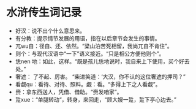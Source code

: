 # 水浒传生词记录

- 好汉：说不出个什么意思来。
- 有分教：提示情节发展的用语，指在以后章节会发生的事情。
- 兀wu自：径自、还、依然。“梁山泊苦死相留，我尚兀自不肯住”。
- 则个：与现代汉语中“一下”语义接近。“只是相公方便他则个”。
- 恁nen 地：如此，这样。“既是孩儿恁地说时，我自来上下使用，买个好去处。”
- 奢遮： 了不起、厉害。 “柴进笑道：‘大汉，你不认的这位奢遮的押司？”
- 看觑qu：看待、对待、照料。觑：看。“多得上下之人看觑”。
- 赍：拿东西送人，凭借、借助。“赍发咱家”。
- 踅xue：“单腿转动“，转身，来回走，“顾大嫂一踅，踅下亭心边去。”

